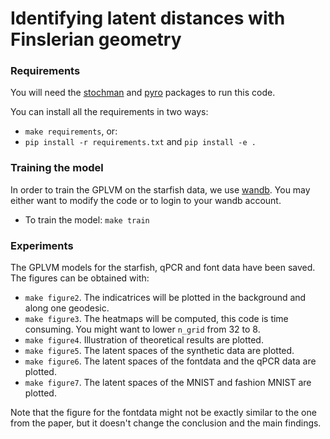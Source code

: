 # Identifying latent distances with Finslerian geometry

### Requirements
You will need the [stochman](https://github.com/MachineLearningLifeScience/stochman) and [pyro](https://pyro.ai/) packages to run this code.

You can install all the requirements in two ways:
* `make requirements`, or:
* `pip install -r requirements.txt` and `pip install -e .`

### Training the model
In order to train the GPLVM on the starfish data, we use [wandb](https://wandb.ai/site). You may either want to modify the code or to login to your wandb account.
* To train the model: `make train`

### Experiments
The GPLVM models for the starfish, qPCR and font data have been saved. The figures can be obtained with:
* `make figure2`. The indicatrices will be plotted in the background and along one geodesic.
* `make figure3`. The heatmaps will be computed, this code is time consuming. You might want to lower `n_grid` from 32 to 8.
* `make figure4`. Illustration of theoretical results are plotted.
* `make figure5`. The latent spaces of the synthetic data are plotted.
* `make figure6`. The latent spaces of the fontdata and the qPCR data are plotted.
* `make figure7`. The latent spaces of the MNIST and fashion MNIST are plotted.

Note that the figure for the fontdata might not be exactly similar to the one from the paper, but it doesn't change the conclusion and the main findings.
